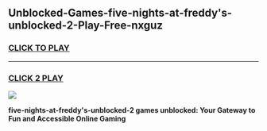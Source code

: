 
## Unblocked-Games-five-nights-at-freddy's-unblocked-2-Play-Free-nxguz
<h3>
<a href="https://premium76.site?title=five-nights-at-freddy's-unblocked-2&ref=18A1">CLICK TO PLAY</a></h3>
<hr>

<h3>
<a href="https://premium76.site?title=five-nights-at-freddy's-unblocked-2&ref=18A1">CLICK 2 PLAY</a>
  
</h3>

<a href="https://premium76.site?title=five-nights-at-freddy's-unblocked-2&ref=18A1"><img src="https://clearcache.store/games.png"></a>


**five-nights-at-freddy's-unblocked-2 games unblocked: Your Gateway to Fun and Accessible Online Gaming**
